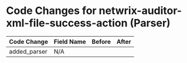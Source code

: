 # Code Changes for netwrix-auditor-xml-file-success-action (Parser)

| Code Change | Field Name | Before | After |
|-------------|------------|--------|-------|
| added_parser | N/A |  |  |